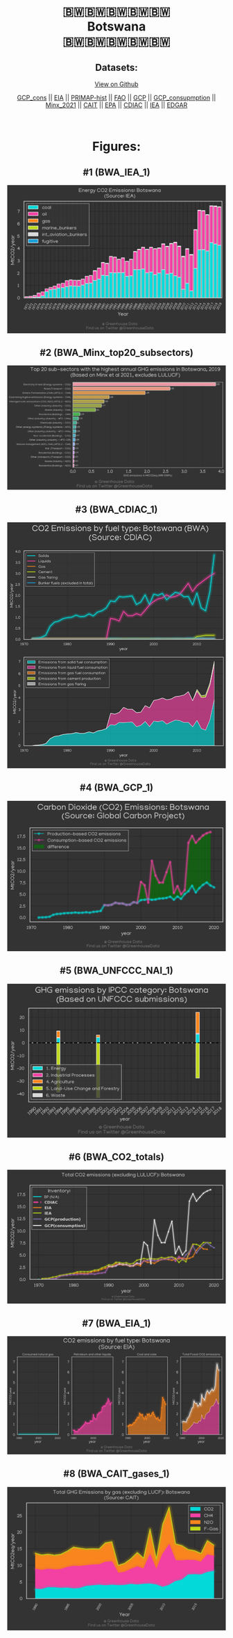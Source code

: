 
<center>
<h1 align="center">
🇧🇼🇧🇼🇧🇼🇧🇼🇧🇼
<br>
Botswana
<br>
🇧🇼🇧🇼🇧🇼🇧🇼🇧🇼
</h1>
<h2>Datasets:</h2>
<p><a href="https://github.com/dquintani/GreenhouseData/tree/master/country_data/BWA_Botswana/data">View on Github</a>
<br></p><p><a href="data/BWA_GCP_cons.csv">GCP_cons</a> || <a href="data/BWA_EIA.csv">EIA</a> || <a href="data/BWA_PRIMAP-hist.csv">PRIMAP-hist</a> || <a href="data/BWA_FAO.csv">FAO</a> || <a href="data/BWA_GCP.csv">GCP</a> || <a href="data/BWA_GCP_consupmption.csv">GCP_consupmption</a> || <a href="data/BWA_Minx_2021.csv">Minx_2021</a> || <a href="data/BWA_CAIT.csv">CAIT</a> || <a href="data/BWA_EPA.csv">EPA</a> || <a href="data/BWA_CDIAC.csv">CDIAC</a> || <a href="data/BWA_IEA.csv">IEA</a> || <a href="data/BWA_EDGAR.csv">EDGAR</a></p><p><br></p>
<h1>Figures:</h1><h2>#1 (BWA_IEA_1)</h2>
<p><img alt="" src="figures/BWA_IEA_1.png" /></p><h2>#2 (BWA_Minx_top20_subsectors)</h2>
<p><img alt="" src="figures/BWA_Minx_top20_subsectors.png" /></p><h2>#3 (BWA_CDIAC_1)</h2>
<p><img alt="" src="figures/BWA_CDIAC_1.png" /></p><h2>#4 (BWA_GCP_1)</h2>
<p><img alt="" src="figures/BWA_GCP_1.png" /></p><h2>#5 (BWA_UNFCCC_NAI_1)</h2>
<p><img alt="" src="figures/BWA_UNFCCC_NAI_1.png" /></p><h2>#6 (BWA_CO2_totals)</h2>
<p><img alt="" src="figures/BWA_CO2_totals.png" /></p><h2>#7 (BWA_EIA_1)</h2>
<p><img alt="" src="figures/BWA_EIA_1.png" /></p><h2>#8 (BWA_CAIT_gases_1)</h2>
<p><img alt="" src="figures/BWA_CAIT_gases_1.png" /></p>